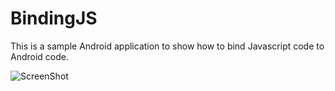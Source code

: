 # BindingJS
This is a sample Android application to show how to bind Javascript code to Android code.

![ScreenShot](http://droidmentor.com/wp-content/uploads/2017/05/binding.png)

